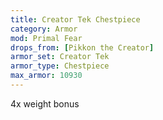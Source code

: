 ```yaml
---
title: Creator Tek Chestpiece
category: Armor
mod: Primal Fear
drops_from: [Pikkon the Creator]
armor_set: Creator Tek
armor_type: Chestpiece
max_armor: 10930
---
```


4x weight bonus